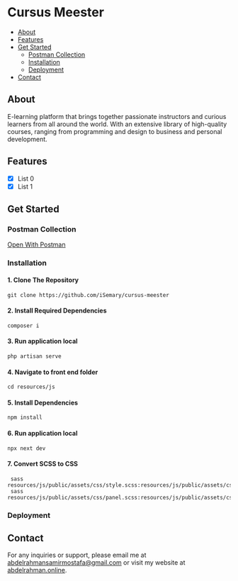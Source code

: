# Cursus Meester
 - [About](#about)
 - [Features](#features)
 - [Get Started](#get-started)
	 - [Postman Collection](#postman-collection)
	 - [Installation](#installation)
	 - [Deployment](#deployment)
 - [Contact](#contact)

## About
E-learning platform that brings together passionate instructors and curious learners from all around the world. With an extensive library of high-quality courses, ranging from programming and design to business and personal development.

## Features

 - [x] List 0
 - [x] List 1

## Get Started

### Postman Collection
[Open With Postman](https://www.postman.com/petitfour/workspace/cursus-meester)

### Installation
#### 1. Clone The Repository
    git clone https://github.com/iSemary/cursus-meester
#### 2. Install Required Dependencies
    composer i
#### 3. Run application local
    php artisan serve
#### 4. Navigate to front end folder
    cd resources/js
#### 5. Install Dependencies
    npm install
#### 6. Run application local 
    npx next dev
#### 7. Convert SCSS to CSS
     sass resources/js/public/assets/css/style.scss:resources/js/public/assets/css/style.css
     sass resources/js/public/assets/css/panel.scss:resources/js/public/assets/css/panel.css


### Deployment

## Contact
For any inquiries or support, please email me at [abdelrahmansamirmostafa@gmail.com](mailto:abdelrahmansamirmostafa@gmail.com) or visit my website at [abdelrahman.online](https://www.abdelrahman.online/).

